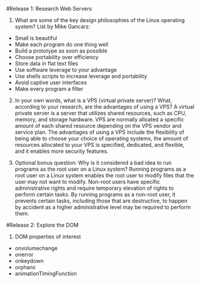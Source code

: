 #Release 1: Research Web Servers

1. What are some of the key design philosophies of the Linux operating system?
  List by Mike Gancarz:
  * Small is beautiful
  * Make each program do one thing well
  * Build a prototype as soon as possible
  * Choose portability over efficiency
  * Store data in flat text files
  * Use software leverage to your advantage
  * Use shells scripts to increase leverage and portability
  * Avoid captive user interfaces
  * Make every program a filter

2. In your own words, what is a VPS (virtual private server)? What, according to your research, are the advantages of using a VPS?
  A virtual private server is a server that utilizes shared resources, such as CPU, memory, and storage hardware. VPS are normally alloated a specific amount of each shared resource depending on the VPS vendor and service plan.
  The advantages of using a VPS include the flexibility of being able to choose your choice of operating systems, the amount of resources allocated to your VPS is specified, dedicated, and flexible, and it enables more security features.

3. Optional bonus question: Why is it considered a bad idea to run programs as the root user on a Linux system?
  Running programs as a root user on a Linux system enables the root user to modify files that the user may not want to modify. Non-root users have specific administrative rights and require temporary elevation of rights to perform certain tasks. By running programs as a non-root user, it prevents certain tasks, including those that are destructive, to happen by accident as a higher administrative level may be required to perform them.

#Release 2: Explore the DOM

1. DOM properties of interest
  * onvolumechange
  * onerror
  * onkeydown
  * orphans
  * animationTimingFunction